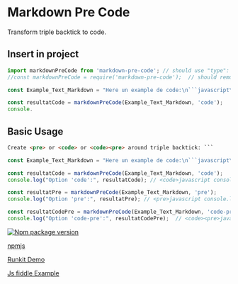 # Markdown Pre Code
Transform triple backtick to code.

## Insert in project

```javascript
import markdownPreCode from 'markdown-pre-code'; // should use "type": "module", in package.json
//const markdownPreCode = require('markdown-pre-code');  // should remove "type": "module", in package.json or use "type": "commonjs",

const Example_Text_Markdown = "Here un example de code:\n```javascript\nconsole.log('Hello, World!');\n```";

const resultatCode = markdownPreCode(Example_Text_Markdown, 'code');
console.
```

## Basic Usage

```html
Create <pre> or <code> or <code><pre> around triple backtick: ```
```

```javascript
const Example_Text_Markdown = "Here un example de code:\n```javascript\nconsole.log('Hello, World!');\n```";
```

```javascript
const resultatCode = markdownPreCode(Example_Text_Markdown, 'code');
console.log("Option 'code':", resultatCode); // <code>javascript console.log('Hello, World!');</code>
```

```javascript
const resultatPre = markdownPreCode(Example_Text_Markdown, 'pre');
console.log("Option 'pre':", resultatPre); // <pre>javascript console.log('Hello, World!');</pre>
```

```javascript
const resultatCodePre = markdownPreCode(Example_Text_Markdown, 'code-pre');
console.log("Option 'code-pre':", resultatCodePre);  // <code><pre>javascript console.log('Hello, World!');</pre></code>
```

[![Npm package version](https://flat.badgen.net/npm/v/markdown-pre-code)](https://www.npmjs.com/package/markdown-pre-code)

[npmjs](https://www.npmjs.com/package/markdown-pre-code)

[Runkit Demo](https://runkit.com/onigetoc/64cacdd83b5ffc0008c90c27)

[Js fiddle Example](https://jsfiddle.net/onigetoc/jzbuve15/)
